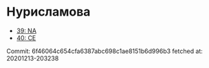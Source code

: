 # Нурисламова
- [39: NA](39.md)
- [40: CE](40.md)

Commit: 6f46064c654cfa6387abc698c1ae8151b6d996b3
 fetched at: 20201213-203238

